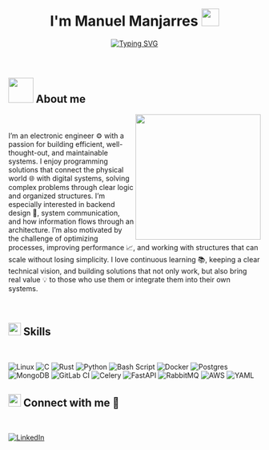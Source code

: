 
<h1 align="center"><b>I'm Manuel Manjarres  </b><img src="https://media.giphy.com/media/hvRJCLFzcasrR4ia7z/giphy.gif" width="35"></h1>
<p align="center">
<a href="https://git.io/typing-svg"><img src="https://readme-typing-svg.demolab.com?font=Fira+Code&weight=900&size=22&pause=2000&color=F71111&center=true&vCenter=true&width=500&lines=IoT+%26+BackEnd+Developer+" alt="Typing SVG" /></a>
</p>
<br>

## <img src = "https://github.com/7oSkaaa/7oSkaaa/blob/main/Images/IDEs.gif?raw=true" width = 50px><b> About me </b>

<picture> <img align="right" src="https://github.com/7oSkaaa/7oSkaaa/blob/main/Images/Right_Side.gif?raw=true" width = 250px></picture>
 
<br><br>
I’m an electronic engineer ⚙️ with a passion for building efficient, well-thought-out, and maintainable systems. I enjoy programming solutions that connect the physical world 🌐 with digital systems, solving complex problems through clear logic and organized structures. I’m especially interested in backend design 🧠, system communication, and how information flows through an architecture. I’m also motivated by the challenge of optimizing processes, improving performance 📈, and working with structures that can scale without losing simplicity. I love continuous learning 📚, keeping a clear technical vision, and building solutions that not only work, but also bring real value 💡 to those who use them or integrate them into their own systems.
<br>


<br>

## <img src="https://media2.giphy.com/media/QssGEmpkyEOhBCb7e1/giphy.gif?cid=ecf05e47a0n3gi1bfqntqmob8g9aid1oyj2wr3ds3mg700bl&rid=giphy.gif" width ="25"><b> Skills</b>
<br>

![Linux](https://img.shields.io/badge/Linux-FCC624?style=for-the-badge&logo=linux&logoColor=black)
![C](https://img.shields.io/badge/c-%2300599C.svg?style=for-the-badge&logo=c&logoColor=white)
![Rust](https://img.shields.io/badge/rust-%23000000.svg?style=for-the-badge&logo=rust&logoColor=white) 
![Python](https://img.shields.io/badge/python-3670A0?style=for-the-badge&logo=python&logoColor=ffdd54)
![Bash Script](https://img.shields.io/badge/bash_script-%23121011.svg?style=for-the-badge&logo=gnu-bash&logoColor=white)
![Docker](https://img.shields.io/badge/docker-%230db7ed.svg?style=for-the-badge&logo=docker&logoColor=white)
![Postgres](https://img.shields.io/badge/postgres-%23316192.svg?style=for-the-badge&logo=postgresql&logoColor=white)
![MongoDB](https://img.shields.io/badge/MongoDB-%234ea94b.svg?style=for-the-badge&logo=mongodb&logoColor=white)
![GitLab CI](https://img.shields.io/badge/gitlab%20ci-%23181717.svg?style=for-the-badge&logo=gitlab&logoColor=white)
![Celery](https://img.shields.io/badge/celery-%23a9cc54.svg?style=for-the-badge&logo=celery&logoColor=ddf4a4)
![FastAPI](https://img.shields.io/badge/FastAPI-005571?style=for-the-badge&logo=fastapi)
![RabbitMQ](https://img.shields.io/badge/Rabbitmq-FF6600?style=for-the-badge&logo=rabbitmq&logoColor=white)
![AWS](https://img.shields.io/badge/AWS-%23FF9900.svg?style=for-the-badge&logo=amazon-aws&logoColor=white)
![YAML](https://img.shields.io/badge/yaml-%23ffffff.svg?style=for-the-badge&logo=yaml&logoColor=151515)

## <img src="https://media.giphy.com/media/iY8CRBdQXODJSCERIr/giphy.gif" width ="25"><b> Connect with me 🤝</b>
<br>

[![LinkedIn](https://img.shields.io/badge/linkedin-%230077B5.svg?style=for-the-badge&logo=linkedin&logoColor=white)](https://www.linkedin.com/in/manuel-manjarres/)



